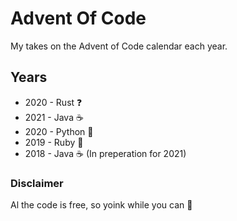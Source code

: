 # Advent Of Code
My takes on the Advent of Code calendar each year.

## Years
- 2020 - Rust ❓
- 2021 - Java ☕
- 2020 - Python 🐍
- 2019 - Ruby 💎
- 2018 - Java ☕ (In preperation for 2021)

### Disclaimer
Al the code is free, so yoink while you can 🐷
